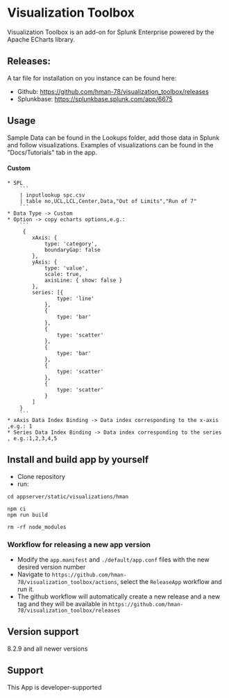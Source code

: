 # Visualization Toolbox
Visualization Toolbox is an add-on for Splunk Enterprise powered by the Apache ECharts library.



## Releases:
A tar file for installation on you instance can be found here:
* Github: https://github.com/hman-78/visualization_toolbox/releases
* Splunkbase: https://splunkbase.splunk.com/app/6675


## Usage
Sample Data can be found in the Lookups folder, add those data in Splunk and follow visualizations. Examples of visualizations can be found in the "Docs/Tutorials" tab in the app.

#### Custom
    * SPL
        ```
        | inputlookup spc.csv
        | table no,UCL,LCL,Center,Data,"Out of Limits","Run of 7"
        ```
    * Data Type -> Custom
    * Option -> copy echarts options,e.g.:
        ```
         {  
            xAxis: {
                type: 'category',
                boundaryGap: false
            }, 
            yAxis: {
                type: 'value',
                scale: true,
                axisLine: { show: false }
            },
            series: [{ 
                    type: 'line'
                },
                { 
                    type: 'bar'
                },
                { 
                    type: 'scatter'
                },
                { 
                    type: 'bar' 
                },
                { 
                    type: 'scatter' 
                },
                {
                    type: 'scatter' 
                }
            ]
        }   
        ```
    * xAxis Data Index Binding -> Data index corresponding to the x-axis ,e.g.: 1
    * Series Data Index Binding -> Data index corresponding to the series , e.g.:1,2,3,4,5

## Install and build app by yourself
* Clone repository
* run:
```
cd appserver/static/visualizations/hman

npm ci
npm run build

rm -rf node_modules
```

### Workflow for releasing a new app version
* Modify the ```app.manifest``` and ```./default/app.conf``` files with the new desired version number
* Navigate to ```https://github.com/hman-78/visualization_toolbox/actions```, select the ```ReleaseApp``` workflow and run it.
* The github workflow will automatically create a new release and a new tag and they will be available in ```https://github.com/hman-78/visualization_toolbox/releases```


## Version support
8.2.9 and all newer versions


## Support
This App is developer-supported 
